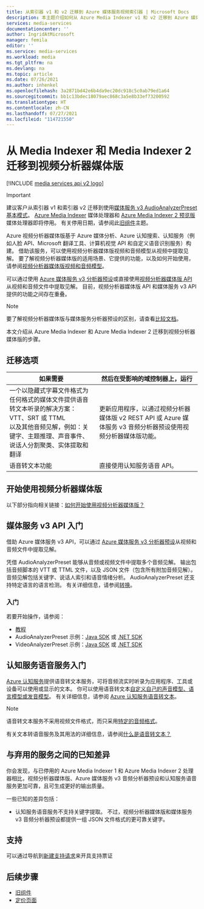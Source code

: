 ```yaml
---
title: 从索引器 v1 和 v2 迁移到 Azure 媒体服务视频索引器 | Microsoft Docs
description: 本主题介绍如何从 Azure Media Indexer v1 和 v2 迁移到 Azure 媒体服务视频索引器。
services: media-services
documentationcenter: ''
author: IngridAtMicrosoft
manager: femila
editor: ''
ms.service: media-services
ms.workload: media
ms.tgt_pltfrm: na
ms.devlang: na
ms.topic: article
ms.date: 07/26/2021
ms.author: inhenkel
ms.openlocfilehash: 3a2871bd42e6b4da9ec20dc918c5c0ab79ed1a64
ms.sourcegitcommit: bb1c13bdec18079aec868c3a5e8b33ef73200592
ms.translationtype: HT
ms.contentlocale: zh-CN
ms.lasthandoff: 07/27/2021
ms.locfileid: "114721550"
---
```

# <a name="migrate-from-media-indexer-and-media-indexer-2-to-video-analyzer-for-media"></a>从 Media Indexer 和 Media Indexer 2 迁移到视频分析器媒体版 

[!INCLUDE [media services api v2 logo](./includes/v2-hr.md)]

> [!IMPORTANT]
> 建议客户从索引器 v1 和索引器 v2 迁移到使用[媒体服务 v3 AudioAnalyzerPreset 基本模式](../latest/analyze-video-audio-files-concept.md)。 [Azure Media Indexer](media-services-index-content.md) 媒体处理器和 [Azure Media Indexer 2 预览版](./legacy-components.md)媒体处理器即将停用。 有关停用日期，请参阅此[旧组件](legacy-components.md)主题。

Azure 视频分析器媒体版基于 Azure 媒体分析、Azure 认知搜索、认知服务（例如人脸 API、Microsoft 翻译工具、计算机视觉 API 和自定义语音识别服务）构建。 借助该服务，可以使用视频分析器媒体版视频和音频模型从视频中提取见解。 要了解视频分析器媒体版的适用场景、它提供的功能，以及如何开始使用，请参阅[视频分析器媒体版视频和音频模型](../../azure-video-analyzer/video-analyzer-for-media-docs/video-indexer-overview.md)。 

可以通过使用 [Azure 媒体服务 v3 分析器预设](../latest/analyze-video-audio-files-concept.md)或直接使用[视频分析器媒体版 API](https://api-portal.videoindexer.ai/) 从视频和音频文件中提取见解。 目前，视频分析器媒体版 API 和媒体服务 v3 API 提供的功能之间存在重叠。

> [!NOTE]
> 要了解视频分析器媒体版与媒体服务分析器预设的区别，请查看[比较文档](../../azure-video-analyzer/video-analyzer-for-media-docs/compare-video-indexer-with-media-services-presets.md)。

本文介绍从 Azure Media Indexer 和 Azure Media Indexer 2 迁移到视频分析器媒体版的步骤。  

## <a name="migration-options"></a>迁移选项

|如果需要  |然后在受影响的域控制器上，运行 |
|---|---|
|一个以隐藏式字幕文件格式为任何格式的媒体文件提供语音转文本听录的解决方案：VTT、SRT 或 TTML<br/>以及其他音频见解，例如：关键字、主题推理、声音事件、说话人分割聚类、实体提取和翻译| 更新应用程序，以通过视频分析器媒体版 v2 REST API 或 Azure 媒体服务 v3 音频分析器预设使用视频分析器媒体版功能。|
|语音转文本功能| 直接使用认知服务语音 API。|  

## <a name="getting-started-with-video-analyzer-for-media"></a>开始使用视频分析器媒体版

以下部分指向相关链接：[如何开始使用视频分析器媒体版？](../../azure-video-analyzer/video-analyzer-for-media-docs/video-indexer-overview.md#how-can-i-get-started-with-video-analyzer-for-media) 

## <a name="getting-started-with-media-services-v3-apis"></a>媒体服务 v3 API 入门

借助 Azure 媒体服务 v3 API，可以通过 [Azure 媒体服务 v3 分析器预设](../latest/analyze-video-audio-files-concept.md)从视频和音频文件中提取见解。

凭借 AudioAnalyzerPreset 能够从音频或视频文件中提取多个音频见解。 输出包括音频脚本的 VTT 或 TTML 文件，以及 JSON 文件（包含所有附加音频见解）。 音频见解包括关键字、说话人索引和语音情绪分析。 AudioAnalyzerPreset 还支持特定语言的语言检测。 有关详细信息，请参阅[转换](/rest/api/media/transforms/createorupdate#audioanalyzerpreset)。

### <a name="get-started"></a>入门

若要开始操作，请参阅：

* [教程](../latest/analyze-videos-tutorial.md)
* AudioAnalyzerPreset 示例：[Java SDK](https://github.com/Azure-Samples/media-services-v3-java/tree/master/AudioAnalytics/AudioAnalyzer) 或 [.NET SDK](https://github.com/Azure-Samples/media-services-v3-dotnet/tree/master/AudioAnalytics/AudioAnalyzer)
* VideoAnalyzerPreset 示例：[Java SDK](https://github.com/Azure-Samples/media-services-v3-java/tree/master/VideoAnalytics/VideoAnalyzer) 或 [.NET SDK](https://github.com/Azure-Samples/media-services-v3-dotnet/tree/master/VideoAnalytics/VideoAnalyzer)

## <a name="getting-started-with-cognitive-services-speech-services"></a>认知服务语音服务入门

[Azure 认知服务](../../cognitive-services/index.yml)提供语音转文本服务，可将音频流实时听录为应用程序、工具或设备可以使用或显示的文本。 你可以使用语音转文本[自定义自己的声音模型、语言模型或发音模型](../../cognitive-services/speech-service/how-to-custom-speech-train-model.md)。 有关详细信息，请参阅 [Azure 认知服务语音转文本](../../cognitive-services/speech-service/speech-to-text.md)。 

> [!NOTE] 
> 语音转文本服务不采用视频文件格式，而只采用[特定的音频格式](../../cognitive-services/speech-service/rest-speech-to-text.md#audio-formats)。 

有关文本转语音服务及其用法的详细信息，请参阅[什么是语音转文本？](../../cognitive-services/speech-service/speech-to-text.md)

## <a name="known-differences-from-deprecated-services"></a>与弃用的服务之间的已知差异

你会发现，与已停用的 Azure Media Indexer 1 和 Azure Media Indexer 2 处理器相比，视频分析器媒体版、Azure 媒体服务 v3 音频分析器预设和认知服务语音服务更加可靠，且可生成更好的输出质量。  

一些已知的差异包括：

* 认知服务语音服务不支持关键字提取。 不过，视频分析器媒体版和媒体服务 v3 音频分析器预设都提供一组 JSON 文件格式的更可靠关键字。

## <a name="support"></a>支持

可以通过导航到[新建支持请求](https://portal.azure.com/#blade/Microsoft_Azure_Support/HelpAndSupportBlade/newsupportrequest)来开具支持票证

## <a name="next-steps"></a>后续步骤

* [旧组件](legacy-components.md)
* [定价页面](https://azure.microsoft.com/pricing/details/media-services/#encoding)
